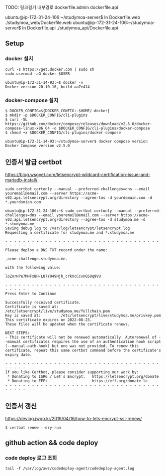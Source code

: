 
TODO: 링크걸기 내부경로
dockerfile.admin
dockerfile.api 

ubuntu@ip-172-31-24-106:~/studymoa-server$ ln Dockerfile.web ./studymoa_web/Dockerfile.web
ubuntu@ip-172-31-24-106:~/studymoa-server$ ln Dockerfile.api ./studymoa_api/Dockerfile.api

## Setup

### docker 설치 

```
curl -s https://get.docker.com | sudo sh
sudo usermod -aG docker $USER
```

```
ubuntu@ip-172-31-14-93:~$ docker -v
Docker version 20.10.16, build aa7e414
```

### docker-compose 설치

```
$ DOCKER_CONFIG=${DOCKER_CONFIG:-$HOME/.docker}
$ mkdir -p $DOCKER_CONFIG/cli-plugins
$ curl -SL https://github.com/docker/compose/releases/download/v2.5.0/docker-compose-linux-x86_64 -o $DOCKER_CONFIG/cli-plugins/docker-compose
$ chmod +x $DOCKER_CONFIG/cli-plugins/docker-compose
```

```
ubuntu@ip-172-31-14-93:~/studymoa-server$ docker compose version
Docker Compose version v2.5.0
```
## 인증서 발급 certbot

https://blog.wsgvet.com/letsencrypt-wildcard-certification-issue-and-mariadb-install/
```
sudo certbot certonly --manual --preferred-challenges=dns --email youremail@email.com --server https://acme-v02.api.letsencrypt.org/directory --agree-tos -d yourdomain.com -d *.yourdomian.com
```

```
ubuntu@ip-172-31-24-106:~$ sudo certbot certonly --manual --preferred-challenges=dns --email youremail@email.com --server https://acme-v02.api.letsencrypt.org/directory --agree-tos -d studymoa.me -d *.studymoa.me
Saving debug log to /var/log/letsencrypt/letsencrypt.log
Requesting a certificate for studymoa.me and *.studymoa.me

- - - - - - - - - - - - - - - - - - - - - - - - - - - - - - - - - - - - - - - -
Please deploy a DNS TXT record under the name:

_acme-challenge.studymoa.me.

with the following value:

loZnrHPe7MHFx8H-L87YO49Hjh_crkXcCcvnGS0q9VU

- - - - - - - - - - - - - - - - - - - - - - - - - - - - - - - - - - - - - - - -
Press Enter to Continue

Successfully received certificate.
Certificate is saved at: /etc/letsencrypt/live/studymoa.me/fullchain.pem
Key is saved at:         /etc/letsencrypt/live/studymoa.me/privkey.pem
This certificate expires on 2022-08-23.
These files will be updated when the certificate renews.

NEXT STEPS:
- This certificate will not be renewed automatically. Autorenewal of --manual certificates requires the use of an authentication hook script (--manual-auth-hook) but one was not provided. To renew this certificate, repeat this same certbot command before the certificate's expiry date.

- - - - - - - - - - - - - - - - - - - - - - - - - - - - - - - - - - - - - - - -
If you like Certbot, please consider supporting our work by:
 * Donating to ISRG / Let's Encrypt:   https://letsencrypt.org/donate
 * Donating to EFF:                    https://eff.org/donate-le
- - - - - - - - - - - - - - - - - - - - - - - - - - - - - - - - - - - - - - - -
```

## 인증서 갱신 

https://devlog.jwgo.kr/2019/04/16/how-to-lets-encrypt-ssl-renew/

```
$ certbot renew --dry-run
```

## github action && code deploy

### code deploy 로그 조회

```
tail -f /var/log/aws/codedeploy-agent/codedeploy-agent.log
```